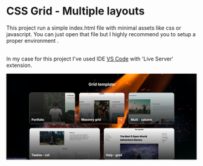 # CSS Grid - Multiple layouts

This project run a simple index.html file with minimal assets like css or javascript. You can just open that file but I highly recommend you to setup a proper environment . <br /> <br /> 

In my case for this project I've used IDE [VS Code](https://code.visualstudio.com/) with 'Live Server' extension.


![image alt](https://github.com/fusion-git/CSS-Grid---Layouts/blob/67df2830cd28d37ffc66024dc052eec16a400727/Screenshot.png)
